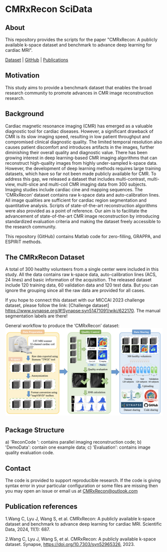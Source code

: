 # CMRxRecon SciData

## About
This repository provides the scripts for the paper "CMRxRecon: A publicly available k-space dataset and benchmark to advance deep learning for cardiac MRI".


[Dataset](https://doi.org/10.7303/syn52965326) |
[GitHub](https://github.com/CmrxRecon/CMRxRecon/) |
[Publications](#Publication-references)

## Motivation
This study aims to provide a benchmark dataset that enables the broad research community to promote advances in CMR image reconstruction research.

## Background
Cardiac magnetic resonance imaging (CMR) has emerged as a valuable diagnostic tool for cardiac diseases. However, a significant drawback of CMR is its slow imaging speed, resulting in low patient throughput and compromised clinical diagnostic quality. The limited temporal resolution also causes patient discomfort and introduces artifacts in the images, further diminishing their overall quality and diagnostic value. There has been growing interest in deep learning-based CMR imaging algorithms that can reconstruct high-quality images from highly under-sampled k-space data. However, the development of deep learning methods requires large training datasets, which have so far not been made publicly available for CMR. To address this gap, we released a dataset that includes multi-contrast, multi-view, multi-slice and multi-coil CMR imaging data from 300 subjects. Imaging studies include cardiac cine and mapping sequences. The ‘CMRxRecon’ dataset contains raw k-space data and auto-calibration lines. All image qualities are sufficient for cardiac region segmentation and quantitative analysis. Scripts of state-of-the-art reconstruction algorithms were also provided as a point of reference. Our aim is to facilitate the advancement of state-of-the-art CMR image reconstruction by introducing standardized evaluation criteria and making the dataset freely accessible to the research community.

This repository (GitHub) contains Matlab code for zero-filling, GRAPPA, and ESPIRiT methods.

## The CMRxRecon Dataset
A total of 300 healthy volunteers from a single center were included in this study.
All the data contains raw k-space data, auto-calibration lines (ACS, 24 lines) and basic information of the acquisition.
The released dataset include 120 training data, 60 validation data and 120 test data. But you can ignore the grouping since all the raw data are provided for all cases.

If you hope to connect this dataset with our MICCAI 2023 challenge dataset, please follow the link: [Challenge dataset] https://www.synapse.org/#!Synapse:syn51471091/wiki/622170.
The manual segmentation labels are there!

General workflow to produce the ‘CMRxRecon’ dataset:
![Workflow](https://github.com/CmrxRecon/CMRxRecon-SciData/blob/main/Workflow.png)


## Package Structure
a)	'ReconCode ': contains parallel imaging reconstruction code;
b)	'DemoData': contain one example data;
c)	'Evaluation': contains image quality evaluation code.


## Contact
The code is provided to support reproducible research. If the code is giving syntax error in your particular configuration or some files are missing then you may open an issue or email us at CMRxRecon@outlook.com

## Publication references
1.Wang C, Lyu J, Wang S, et al. CMRxRecon: A publicly available k-space dataset and benchmark to advance deep learning for cardiac MRI. Scientific Data, 2024, 11(1): 687.

2.Wang C, Lyu J, Wang S, et al. CMRxRecon: A publicly available k-space dataset. Synapse, https://doi.org/10.7303/syn52965326, 2023.

